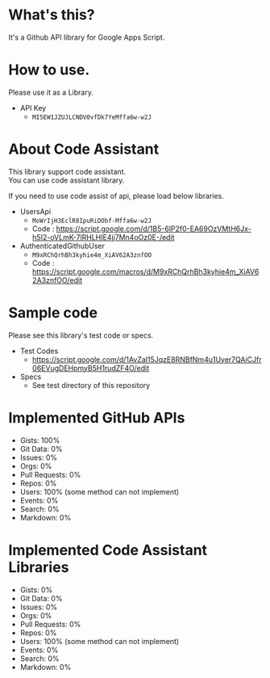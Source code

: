 # What's this?

It's a Github API library for Google Apps Script.


# How to use.

Please use it as a Library.

* API Key
    * `MI5EW1JZUJLCNDV0vfDk7YeMffa6w-w2J`

# About Code Assistant

This library support code assistant.  
You can use code assistant library.

If you need to use code assist of api, please load below libraries.

* UsersApi
    * `MoWrIjH3EclR8IpuRiDObf-Mffa6w-w2J`
    * Code : https://script.google.com/d/1B5-6lP2f0-EA69OzVMtH6Jx-h5I2-oVLmK-7lRHLHIE4jj7Mn4oOz0E-/edit
* AuthenticatedGithubUser
    * `M9xRChQrhBh3kyhie4m_XiAV62A3znfOO`
    * Code : https://script.google.com/macros/d/M9xRChQrhBh3kyhie4m_XiAV62A3znfOO/edit

# Sample code

Please see this library's test code or specs.

* Test Codes
    * https://script.google.com/d/1AvZaI15JqzE8RNBfNm4u1Uyer7QAiCJfr06EVugDEHpmyB5H1rudZF4O/edit
* Specs
    * See test directory of this repository




# Implemented GitHub APIs

* Gists: 100%
* Git Data: 0%
* Issues: 0%
* Orgs: 0%
* Pull Requests: 0%
* Repos: 0%
* Users: 100% (some method can not implement)
* Events: 0%
* Search: 0%
* Markdown: 0%

# Implemented Code Assistant Libraries

* Gists: 0%
* Git Data: 0%
* Issues: 0%
* Orgs: 0%
* Pull Requests: 0%
* Repos: 0%
* Users: 100% (some method can not implement)
* Events: 0%
* Search: 0%
* Markdown: 0%
